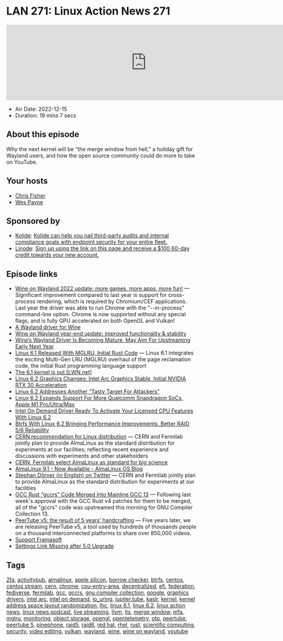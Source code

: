 # LAN 271: Linux Action News 271

<iframe src="https://player.fireside.fm/v2/DAcK9LdX+jNOe4hYZ?theme=dark" width="740" height="200" frameborder="0" scrolling="no"></iframe>

* Air Date: 2022-12-15
* Duration: 19 mins 7 secs

## About this episode

Why the next kernel will be "the merge window from hell," a holiday gift for Wayland users, and how the open source community could do more to take on YouTube.

## Your hosts
* [Chris Fisher](https://linuxactionnews.com/hosts/chris)
* [Wes Payne](https://linuxactionnews.com/hosts/wes)

## Sponsored by

  * [Kolide](https://l.kolide.co/3klbWzr): [Kolide can help you nail third-party audits and internal compliance goals with endpoint security for your entire fleet. ](https://l.kolide.co/3klbWzr)
  * [Linode](http://linode.com/lan): [Sign up using the link on this page and receive a $100 60-day credit towards your new account. ](http://linode.com/lan)



## Episode links

  * [Wine on Wayland 2022 update: more games, more apps, more fun!](https://www.collabora.com/news-and-blog/news-and-events/wine-on-wayland-2022-updatye-more-games-more-apps-more-fun.html "Wine on Wayland 2022 update: more games, more apps, more fun!") — Significant improvement compared to last year is support for cross-process rendering, which is required by Chromium/CEF applications. Last year the driver was able to run Chrome with the "--in-process" command-line option. Chrome is now supported without any special flags, and is fully GPU accelerated on both OpenGL and Vulkan!
  * [A Wayland driver for Wine](https://www.collabora.com/news-and-blog/news-and-events/a-wayland-driver-for-wine.html "A Wayland driver for Wine")
  * [Wine on Wayland year-end update: improved functionality & stability](https://www.collabora.com/news-and-blog/blog/2021/12/22/wine-on-wayland-year-end-update-improved-functionality-stability/ "Wine on Wayland year-end update: improved functionality & stability")
  * [Wine’s Wayland Driver Is Becoming Mature, May Aim For Upstreaming Early Next Year](https://www.phoronix.com/news/Wine-Wayland-2022 "Wine’s Wayland Driver Is Becoming Mature, May Aim For Upstreaming Early Next Year")
  * [Linux 6.1 Released With MGLRU, Initial Rust Code](https://www.phoronix.com/news/Linux-6.1-Released "Linux 6.1 Released With MGLRU, Initial Rust Code") — Linux 6.1 integrates the exciting Multi-Gen LRU (MGLRU) overhaul of the page reclamation code, the initial Rust programming language support
  * [The 6.1 kernel is out [LWN.net]](https://lwn.net/Articles/917504/ "The 6.1 kernel is out \[LWN.net\]")
  * [Linux 6.2 Graphics Changes: Intel Arc Graphics Stable, Initial NVIDIA RTX 30 Acceleration](https://www.phoronix.com/news/Linux-6.2-DRM "Linux 6.2 Graphics Changes: Intel Arc Graphics Stable, Initial NVIDIA RTX 30 Acceleration")
  * [Linux 6.2 Addresses Another “Tasty Target For Attackers”](https://www.phoronix.com/news/Linux-6.2-x86-mm "Linux 6.2 Addresses Another “Tasty Target For Attackers”")
  * [Linux 6.2 Expands Support For More Qualcomm Snapdragon SoCs, Apple M1 Pro/Ultra/Max](https://www.phoronix.com/news/Linux-6.2-Arm-SoC-Updates "Linux 6.2 Expands Support For More Qualcomm Snapdragon SoCs, Apple M1 Pro/Ultra/Max")
  * [Intel On Demand Driver Ready To Activate Your Licensed CPU Features With Linux 6.2](https://www.phoronix.com/news/Intel-On-Demand-Linux-6.2 "Intel On Demand Driver Ready To Activate Your Licensed CPU Features With Linux 6.2")
  * [Btrfs With Linux 6.2 Bringing Performance Improvements, Better RAID 5/6 Reliability](https://www.phoronix.com/news/Linux-6.2-Btrfs-EXT4 "Btrfs With Linux 6.2 Bringing Performance Improvements, Better RAID 5/6 Reliability")
  * [CERN recommendation for Linux distribution](https://news.fnal.gov/2022/12/fermilab-cern-recommendation-for-linux-distribution/ "CERN recommendation for Linux distribution") — CERN and Fermilab jointly plan to provide AlmaLinux as the standard distribution for experiments at our facilities, reflecting recent experience and discussions with experiments and other stakeholders
  * [CERN, Fermilab select AlmaLinux as standard for big science](https://www.theregister.com/2022/12/08/cern_fermilab_almalinux/ "CERN, Fermilab select AlmaLinux as standard for big science")
  * [AlmaLinux 9.1 - Now Available - AlmaLinux OS Blog](https://almalinux.org/blog/almalinux-91-now-available/ "AlmaLinux 9.1 - Now Available - AlmaLinux OS Blog")
  * [Stephan Dörner (in English) on Twitter](https://twitter.com/doener_tech/status/1600732093771816960 "Stephan Dörner \(in English\) on Twitter") — CERN and Fermilab jointly plan to provide AlmaLinux as the standard distribution for experiments at our facilities
  * [GCC Rust “gccrs” Code Merged Into Mainline GCC 13](https://www.phoronix.com/news/GCC-13-Rust-Merged "GCC Rust “gccrs” Code Merged Into Mainline GCC 13") — Following last week's approval with the GCC Rust v4 patches for them to be merged, all of the "gccrs" code was upstreamed this morning for GNU Compiler Collection 13. 
  * [PeerTube v5: the result of 5 years’ handcrafting](https://framablog.org/2022/12/13/peertube-v5-the-result-of-5-years-handcrafting/ "PeerTube v5: the result of 5 years’ handcrafting") — Five years later, we are releasing PeerTube v5, a tool used by hundreds of thousands people on a thousand interconnected platforms to share over 850,000 videos.
  * [Support Framasoft](https://soutenir.framasoft.org/en/ "Support Framasoft")
  * [Settings Link Missing after 5.0 Upgrade](https://github.com/Chocobozzz/PeerTube/issues/5459 "Settings Link Missing after 5.0 Upgrade")



## Tags

[2fa](https://linuxactionnews.com/tags/2fa), [activitypub](https://linuxactionnews.com/tags/activitypub), [almalinux](https://linuxactionnews.com/tags/almalinux), [apple silicon](https://linuxactionnews.com/tags/apple%20silicon), [borrow checker](https://linuxactionnews.com/tags/borrow%20checker), [btrfs](https://linuxactionnews.com/tags/btrfs), [centos](https://linuxactionnews.com/tags/centos), [centos stream](https://linuxactionnews.com/tags/centos%20stream), [cern](https://linuxactionnews.com/tags/cern), [chrome](https://linuxactionnews.com/tags/chrome), [cpu-entry-area](https://linuxactionnews.com/tags/cpu-entry-area), [decentralized](https://linuxactionnews.com/tags/decentralized), [efi](https://linuxactionnews.com/tags/efi), [federation](https://linuxactionnews.com/tags/federation), [fediverse](https://linuxactionnews.com/tags/fediverse), [fermilab](https://linuxactionnews.com/tags/fermilab), [gcc](https://linuxactionnews.com/tags/gcc), [gccrs](https://linuxactionnews.com/tags/gccrs), [gnu compiler collection](https://linuxactionnews.com/tags/gnu%20compiler%20collection), [google](https://linuxactionnews.com/tags/google), [graphics drivers](https://linuxactionnews.com/tags/graphics%20drivers), [intel arc](https://linuxactionnews.com/tags/intel%20arc), [intel on demand](https://linuxactionnews.com/tags/intel%20on%20demand), [io_uring](https://linuxactionnews.com/tags/io_uring), [jupiter.tube](https://linuxactionnews.com/tags/jupiter.tube), [kaslr](https://linuxactionnews.com/tags/kaslr), [kernel](https://linuxactionnews.com/tags/kernel), [kernel address space layout randomization](https://linuxactionnews.com/tags/kernel%20address%20space%20layout%20randomization), [lhc](https://linuxactionnews.com/tags/lhc), [linux 6.1](https://linuxactionnews.com/tags/linux%206.1), [linux 6.2](https://linuxactionnews.com/tags/linux%206.2), [linux action news](https://linuxactionnews.com/tags/linux%20action%20news), [linux news podcast](https://linuxactionnews.com/tags/linux%20news%20podcast), [live streaming](https://linuxactionnews.com/tags/live%20streaming), [llvm](https://linuxactionnews.com/tags/llvm), [lts](https://linuxactionnews.com/tags/lts), [merge window](https://linuxactionnews.com/tags/merge%20window), [mfa](https://linuxactionnews.com/tags/mfa), [mglru](https://linuxactionnews.com/tags/mglru), [monitoring](https://linuxactionnews.com/tags/monitoring), [object storage](https://linuxactionnews.com/tags/object%20storage), [opengl](https://linuxactionnews.com/tags/opengl), [opentelemetry](https://linuxactionnews.com/tags/opentelemetry), [otp](https://linuxactionnews.com/tags/otp), [peertube](https://linuxactionnews.com/tags/peertube), [peertube 5](https://linuxactionnews.com/tags/peertube%205), [pinephone](https://linuxactionnews.com/tags/pinephone), [raid5](https://linuxactionnews.com/tags/raid5), [raid6](https://linuxactionnews.com/tags/raid6), [red hat](https://linuxactionnews.com/tags/red%20hat), [rhel](https://linuxactionnews.com/tags/rhel), [rust](https://linuxactionnews.com/tags/rust), [scientific computing](https://linuxactionnews.com/tags/scientific%20computing), [security](https://linuxactionnews.com/tags/security), [video editing](https://linuxactionnews.com/tags/video%20editing), [vulkan](https://linuxactionnews.com/tags/vulkan), [wayland](https://linuxactionnews.com/tags/wayland), [wine](https://linuxactionnews.com/tags/wine), [wine on wayland](https://linuxactionnews.com/tags/wine%20on%20wayland), [youtube](https://linuxactionnews.com/tags/youtube)